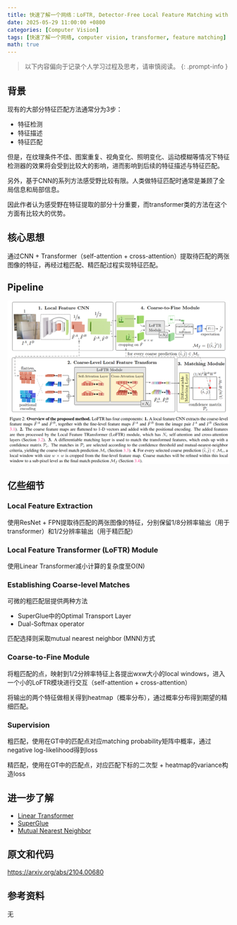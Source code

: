 ```yaml
---
title: 快速了解一个网络：LoFTR, Detector-Free Local Feature Matching with Transformers
date: 2025-05-29 11:00:00 +0800
categories: [Computer Vision]
tags: [快速了解一个网络, computer vision, transformer, feature matching]
math: true
---
```


> 以下内容偏向于记录个人学习过程及思考，请审慎阅读。
{: .prompt-info }

## 背景

现有的大部分特征匹配方法通常分为3步：

- 特征检测
- 特征描述
- 特征匹配

但是，在纹理条件不佳、图案重复、视角变化、照明变化、运动模糊等情况下特征检测器的效果将会受到比较大的影响，进而影响到后续的特征描述与特征匹配。

另外，基于CNN的系列方法感受野比较有限。人类做特征匹配时通常是兼顾了全局信息和局部信息。

因此作者认为感受野在特征提取的部分十分重要，而transformer类的方法在这个方面有比较大的优势。

## 核心思想

通过CNN + Transformer（self-attention + cross-attention）提取待匹配的两张图像的特征，再经过粗匹配、精匹配过程实现特征匹配。

## Pipeline

![loftr-pipeline](assets/img/loftr-pipeline.png)

## 亿些细节

### Local Feature Extraction

使用ResNet + FPN提取待匹配的两张图像的特征，分别保留1/8分辨率输出（用于transformer）和1/2分辨率输出（用于精匹配）

### Local Feature Transformer (LoFTR) Module

使用Linear Transformer减小计算的复杂度至O(N)

### Establishing Coarse-level Matches

可微的粗匹配层提供两种方法

- SuperGlue中的Optimal Transport Layer
- Dual-Softmax operator

匹配选择则采取mutual nearest neighbor (MNN)方式

### Coarse-to-Fine Module

将粗匹配的点，映射到1/2分辨率特征上各提出wxw大小的local windows，进入一个小的LoFTR模块进行交互（self-attention + cross-attention）

将输出的两个特征做相关得到heatmap（概率分布），通过概率分布得到期望的精细匹配。

### Supervision

粗匹配，使用在GT中的匹配点对应matching probability矩阵中概率，通过negative log-likelihood得到loss

精匹配，使用在GT中的匹配点，对应匹配下标的二次型 + heatmap的variance构造loss

## 进一步了解

- [Linear Transformer](https://arxiv.org/abs/2006.16236)
- [SuperGlue](https://arxiv.org/abs/1911.11763)
- [Mutual Nearest Neighbor]()

## 原文和代码

<https://arxiv.org/abs/2104.00680>

## 参考资料

无